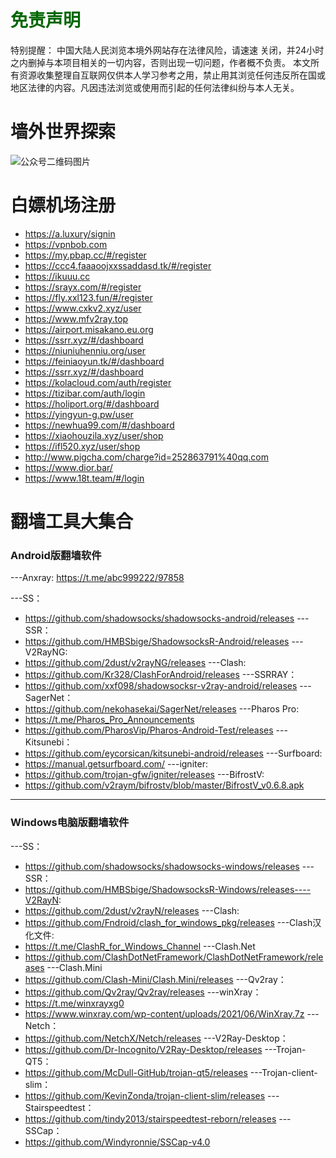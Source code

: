 # <font color="#006600">免责声明</font><br />

特别提醒：
中国大陆人民浏览本境外网站存在法律风险，请速速 关闭，并24小时之内删掉与本项目相关的一切内容，否则出现一切问题，作者概不负责。
本文所有资源收集整理自互联网仅供本人学习参考之用，禁止用其浏览任何违反所在国或地区法律的内容。凡因违法浏览或使用而引起的任何法律纠纷与本人无关。

# 墙外世界探索
![公众号二维码图片](https://user-images.githubusercontent.com/87920233/132252759-aa26b976-76ef-4780-8fda-f169b161f3e3.png)

# 白嫖机场注册

- https://a.luxury/signin
- https://vpnbob.com
- https://my.pbap.cc/#/register
- https://ccc4.faaaoojxxssaddasd.tk/#/register
- https://ikuuu.cc
- https://srayx.com/#/register
- https://fly.xxl123.fun/#/register
- https://www.cxkv2.xyz/user
- https://www.mfv2ray.top
- https://airport.misakano.eu.org
- https://ssrr.xyz/#/dashboard
- https://niuniuhenniu.org/user
- https://feiniaoyun.tk/#/dashboard
- https://ssrr.xyz/#/dashboard
- https://kolacloud.com/auth/register
- https://tizibar.com/auth/login
- https://holiport.org/#/dashboard
- https://yingyun-g.pw/user
- https://newhua99.com/#/dashboard
- https://xiaohouzila.xyz/user/shop
- https://ifl520.xyz/user/shop
- http://www.pigcha.com/charge?id=252863791%40qq.com
- https://www.dior.bar/
- https://www.18t.team/#/login


# 翻墙工具大集合

### Android版翻墙软件

---Anxray:
https://t.me/abc999222/97858

---SS：
- https://github.com/shadowsocks/shadowsocks-android/releases
---SSR：
- https://github.com/HMBSbige/ShadowsocksR-Android/releases
---V2RayNG:
- https://github.com/2dust/v2rayNG/releases
---Clash:
- https://github.com/Kr328/ClashForAndroid/releases
---SSRRAY：
- https://github.com/xxf098/shadowsocksr-v2ray-android/releases
---SagerNet：
- https://github.com/nekohasekai/SagerNet/releases
---Pharos Pro:
- https://t.me/Pharos_Pro_Announcements
- https://github.com/PharosVip/Pharos-Android-Test/releases
---Kitsunebi：
- https://github.com/eycorsican/kitsunebi-android/releases
---Surfboard:
- https://manual.getsurfboard.com/
---igniter:
- https://github.com/trojan-gfw/igniter/releases
---BifrostV:
- https://github.com/v2raym/bifrostv/blob/master/BifrostV_v0.6.8.apk

***

### Windows电脑版翻墙软件

---SS：
- https://github.com/shadowsocks/shadowsocks-windows/releases
---SSR：
- https://github.com/HMBSbige/ShadowsocksR-Windows/releases----V2RayN:
- https://github.com/2dust/v2rayN/releases
---Clash:
- https://github.com/Fndroid/clash_for_windows_pkg/releases
---Clash汉化文件:
- https://t.me/ClashR_for_Windows_Channel
---Clash.Net
- https://github.com/ClashDotNetFramework/ClashDotNetFramework/releases
---Clash.Mini
- https://github.com/Clash-Mini/Clash.Mini/releases
---Qv2ray：
- https://github.com/Qv2ray/Qv2ray/releases
---winXray：
- https://t.me/winxrayxg0
- https://www.winxray.com/wp-content/uploads/2021/06/WinXray.7z
---Netch：
- https://github.com/NetchX/Netch/releases
---V2Ray-Desktop：
- https://github.com/Dr-Incognito/V2Ray-Desktop/releases
---Trojan-QT5：
- https://github.com/McDull-GitHub/trojan-qt5/releases
---Trojan-client-slim：
- https://github.com/KevinZonda/trojan-client-slim/releases
---Stairspeedtest：
- https://github.com/tindy2013/stairspeedtest-reborn/releases
---SSCap：
- https://github.com/Windyronnie/SSCap-v4.0

